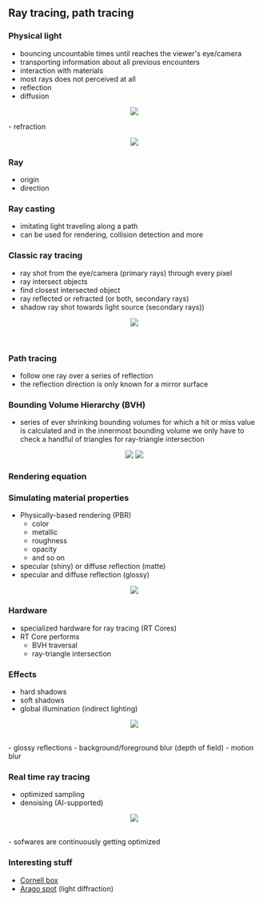 ## Ray tracing, path tracing

### Physical light
- bouncing uncountable times until reaches the viewer's eye/camera
- transporting information about all previous encounters
- interaction with materials
- most rays does not perceived at all
- reflection
- diffusion <br>
<p align="center">
  <img src="/png/reflection-specular-diffuse.png"/>
</p>
- refraction <br>
<p align="center">
  <img src="/png/refraction.png"/>
</p>

### Ray
- origin
- direction
  
### Ray casting
- imitating light traveling along a path
- can be used for rendering, collision detection and more

### Classic ray tracing
- ray shot from the eye/camera (primary rays) through every pixel
- ray intersect objects
- find closest intersected object
- ray reflected or refracted (or both, secondary rays)
- shadow ray shot towards light source (secondary rays)) <br>
<p align="center">
  <img src="/png/Ray_trace_diagram.png"/>
</p> <br>

### Path tracing
- follow one ray over a series of reflection
- the reflection direction is only known for a mirror surface
 
### Bounding Volume Hierarchy (BVH)
- series of ever shrinking bounding volumes for which a hit or miss value is calculated and in the innermost bounding volume we only have to check a handful of triangles for ray-triangle intersection <br>
<p align="center">
  <img src="/png/BVH_schematics.png"/>
  <img src="/png/BVH_model.png"/>
</p>

### Rendering equation

### Simulating material properties
- Physically-based rendering (PBR)
  - color
  - metallic
  - roughness
  - opacity
  - and so on
- specular (shiny) or diffuse reflection (matte)
- specular and diffuse reflection (glossy) <br>
<p align="center">
  <img src="/png/reflection-light-angle-incidence.png"/>
</p>
 
### Hardware
- specialized hardware for ray tracing (RT Cores)
- RT Core performs
  - BVH traversal
  - ray-triangle intersection

### Effects
- hard shadows
- soft shadows
- global illumination (indirect lighting) <br>
<p align="center">
  <img src="/png/Different-shadows.jpg"/>
</p> <br>
- glossy reflections
- background/foreground blur (depth of field)
- motion blur

### Real time ray tracing
- optimized sampling
- denoising (AI-supported) <br>
<p align="center">
  <img src="/png/denoising.jpg"/>
</p> <br>
- sofwares are continuously getting optimized


### Interesting stuff
- [Cornell box](https://www.graphics.cornell.edu/online/box/compare.html)
- [Arago spot](https://en.wikipedia.org/wiki/Arago_spot) (light diffraction)
